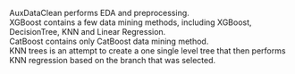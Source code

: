 AuxDataClean performs EDA and preprocessing.  
XGBoost contains a few data mining methods, including XGBoost, DecisionTree, KNN and Linear Regression.  
CatBoost contains only CatBoost data mining method.  
KNN trees is an attempt to create a one single level tree that then performs KNN regression based on the branch that was selected.  
